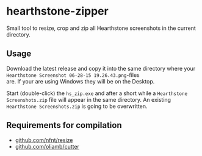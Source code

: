 # hearthstone-zipper
Small tool to resize, crop and zip all Hearthstone screenshots in the current directory.

## Usage
Download the latest release and copy it into the same directory where your  
`Hearthstone Screenshot 06-28-15 19.26.43.png`-files  
are. If your are using Windows they will be on the Desktop.

Start (double-click) the `hs_zip.exe` and after a short while a `Hearthstone Screenshots.zip` file will appear in the same directory. An existing `Hearthstone Screenshots.zip` is going to be overwritten.

## Requirements for compilation
 - [github.com/nfnt/resize](https://github.com/nfnt/resize)
 - [github.com/oliamb/cutter](https://github.com/oliamb/cutter)
